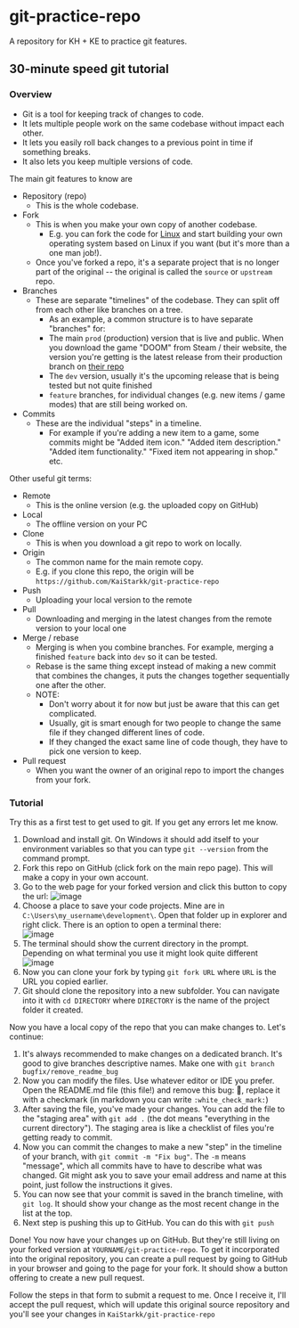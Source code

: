 # git-practice-repo

A repository for KH + KE to practice git features.

## 30-minute speed git tutorial

### Overview
- Git is a tool for keeping track of changes to code.
- It lets multiple people work on the same codebase without impact each other.
- It lets you easily roll back changes to a previous point in time if something breaks.
- It also lets you keep multiple versions of code.

The main git features to know are
- Repository (repo)
  - This is the whole codebase.
- Fork
  - This is when you make your own copy of another codebase.
    - E.g. you can fork the code for [Linux](https://github.com/torvalds/linux) and start building your own operating system based on Linux if you want (but it's more than a one man job!).
  - Once you've forked a repo, it's a separate project that is no longer part of the original -- the original is called the `source` or `upstream` repo.
- Branches
  - These are separate "timelines" of the codebase. They can split off from each other like branches on a tree.
    - As an example, a common structure is to have separate "branches" for:
    - The main `prod` (production) version that is live and public. When you download the game "DOOM" from Steam / their website, the version you're getting is the latest release from their production branch on [their repo](https://github.com/id-Software/DOOM)
    - The `dev` version, usually it's the upcoming release that is being tested but not quite finished
    - `feature` branches, for individual changes (e.g. new items / game modes) that are still being worked on.
- Commits
  - These are the individual "steps" in a timeline.
    - For example if you're adding a new item to a game, some commits might be "Added item icon." "Added item description." "Added item functionality." "Fixed item not appearing in shop." etc.

Other useful git terms:
- Remote
  - This is the online version (e.g. the uploaded copy on GitHub)
- Local
  - The offline version on your PC
- Clone
  - This is when you download a git repo to work on locally.
- Origin
  - The common name for the main remote copy.
  - E.g. if you clone this repo, the origin will be `https://github.com/KaiStarkk/git-practice-repo`
- Push
  - Uploading your local version to the remote
- Pull
  - Downloading and merging in the latest changes from the remote version to your local one
- Merge / rebase
  - Merging is when you combine branches. For example, merging a finished `feature` back into `dev` so it can be tested.
  - Rebase is the same thing except instead of making a new commit that combines the changes, it puts the changes together sequentially one after the other.
  - NOTE:
    - Don't worry about it for now but just be aware that this can get complicated.
    - Usually, git is smart enough for two people to change the same file if they changed different lines of code.
    - If they changed the exact same line of code though, they have to pick one version to keep.
- Pull request
  - When you want the owner of an original repo to import the changes from your fork.

### Tutorial

Try this as a first test to get used to git.
If you get any errors let me know.

1. Download and install git.
   On Windows it should add itself to your environment variables so that you can type ``git --version`` from the command prompt.
2. Fork this repo on GitHub (click fork on the main repo page). This will make a copy in your own account.
3. Go to the web page for your forked version and click this button to copy the url:
   ![image](https://github.com/user-attachments/assets/603946f5-81c6-4927-a5c7-321fb28fcb93)
4. Choose a place to save your code projects. Mine are in `C:\Users\my_username\development\`.
   Open that folder up in explorer and right click. There is an option to open a terminal there:  
   ![image](https://github.com/user-attachments/assets/167a12f0-ccb8-4d29-927e-f3d62faf298e)
6. The terminal should show the current directory in the prompt. Depending on what terminal you use it might look quite different
   ![image](https://github.com/user-attachments/assets/14a63007-88dc-4119-b822-df0b189fcb6b)
7. Now you can clone your fork by typing `git fork URL` where `URL` is the URL you copied earlier.
8. Git should clone the repository into a new subfolder. You can navigate into it with `cd DIRECTORY` where `DIRECTORY` is the name of the project folder it created.

Now you have a local copy of the repo that you can make changes to. Let's continue:

1. It's always recommended to make changes on a dedicated branch. It's good to give branches descriptive names. Make one with `git branch bugfix/remove_readme_bug`
2. Now you can modify the files. Use whatever editor or IDE you prefer. Open the README.md file (this file!) and remove this bug: 🐛, replace it with a checkmark (in markdown you can write `:white_check_mark:`)
3. After saving the file, you've made your changes. You can add the file to the "staging area" with `git add .` (the dot means "everything in the current directory"). The staging area is like a checklist of files you're getting ready to commit.
4. Now you can commit the changes to make a new "step" in the timeline of your branch, with `git commit -m "Fix bug"`. The `-m` means "message", which all commits have to have to describe what was changed. Git might ask you to save your email address and name at this point, just follow the instructions it gives.
5. You can now see that your commit is saved in the branch timeline, with `git log`. It should show your change as the most recent change in the list at the top.
6. Next step is pushing this up to GitHub. You can do this with `git push`

Done! You now have your changes up on GitHub. But they're still living on your forked version at `YOURNAME/git-practice-repo`. To get it incorporated into the original repository, you can create a pull request by going to GitHub in your browser and going to the page for your fork. It should show a button offering to create a new pull request.

Follow the steps in that form to submit a request to me. Once I receive it, I'll accept the pull request, which will update this original source repository and you'll see your changes in `KaiStarkk/git-practice-repo`
